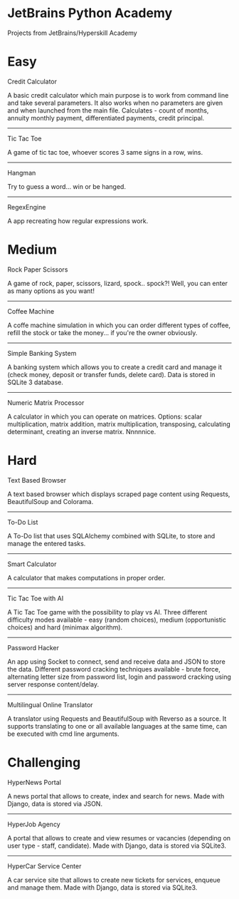 # JetBrains Python Academy
Projects from JetBrains/Hyperskill Academy

# Easy

Credit Calculator

A basic credit calculator which main purpose is to work from command line and take several parameters.
It also works when no parameters are given and when launched from the main file.
Calculates - count of months, annuity monthly payment, differentiated payments, credit principal.

---

Tic Tac Toe

A game of tic tac toe, whoever scores 3 same signs in a row, wins.

---

Hangman

Try to guess a word... win or be hanged.

---

RegexEngine

A app recreating how regular expressions work.

# Medium

Rock Paper Scissors

A game of rock, paper, scissors, lizard, spock.. 
 spock?! Well, you can enter as many options as you want! 

---

Coffee Machine

A coffe machine simulation in which you can order different types of coffee, 
refill the stock or take the money... if you're the owner obviously.
 
---

Simple Banking System

A banking system which allows you to create a credit card and manage it (check money, deposit or transfer funds, delete card). 
Data is stored in SQLite 3 database.
 
---

Numeric Matrix Processor

A calculator in which you can operate on matrices. 
Options: scalar multiplication, matrix addition, matrix multiplication, transposing, calculating determinant, creating an inverse matrix. 
Nnnnnice.

# Hard

Text Based Browser

A text based browser which displays scraped page content using Requests, BeautifulSoup and Colorama.
 
---

To-Do List

A To-Do list that uses SQLAlchemy combined with SQLite, to store and manage the entered tasks.

---

Smart Calculator

A calculator that makes computations in proper order. 

---

Tic Tac Toe with AI

A Tic Tac Toe game with the possibility to play vs AI. 
Three different difficulty modes available - easy (random choices), medium (opportunistic choices) and hard (minimax algorithm). 

---

Password Hacker

An app using Socket to connect, send and receive data and JSON to store the data. Different password cracking techniques available - brute force, alternating letter size from password list, login and password cracking using server response content/delay.  

---

Multilingual Online Translator

A translator using Requests and BeautifulSoup with Reverso as a source. It supports translating to one or all available languages at the same time, can be executed with cmd line arguments.

# Challenging

HyperNews Portal

A news portal that allows to create, index and search for news. Made with Django, data is stored via JSON.

---

HyperJob Agency

A portal that allows to create and view resumes or vacancies (depending on user type - staff, candidate). Made with Django, data is stored via SQLite3.

---

HyperCar Service Center

A car service site that allows to create new tickets for services, enqueue and manage them. Made with Django, data is stored via SQLite3.
